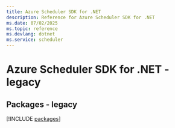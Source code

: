 ```yaml
---
title: Azure Scheduler SDK for .NET
description: Reference for Azure Scheduler SDK for .NET
ms.date: 07/02/2025
ms.topic: reference
ms.devlang: dotnet
ms.service: scheduler
---
```

# Azure Scheduler SDK for .NET - legacy
## Packages - legacy
[!INCLUDE [packages](scheduler-index.md)]